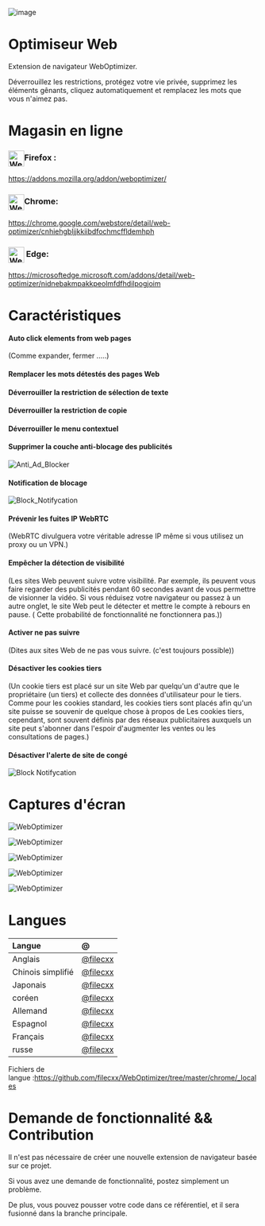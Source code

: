 ![image](chrome/icons/icon.png)

# Optimiseur Web

Extension de navigateur WebOptimizer.

Déverrouillez les restrictions, protégez votre vie privée, supprimez les éléments gênants, cliquez automatiquement et remplacez les mots que vous n'aimez pas.

# Magasin en ligne

### <img src="webstore/images/firefox.png" width="32" height="32" alt="WebOptimizer Firefox" align="center" />Firefox :

<https://addons.mozilla.org/addon/weboptimizer/>

### <img src="webstore/images/chrome.png" width="32" height="32" alt="WebOptimizer Chrome" align="center" />Chrome:

<https://chrome.google.com/webstore/detail/web-optimizer/cnhiehgbljjkkiibdfochmcffldemhph>

### <img src="webstore/images/edge.png" width="32" height="32" alt="WebOptimizer Edge" align="center" /> Edge:

<https://microsoftedge.microsoft.com/addons/detail/web-optimizer/nidnebakmpakkpeolmfdfhdilpogjoim>

# Caractéristiques

#### Auto click elements from web pages

(Comme expander, fermer .....)

#### Remplacer les mots détestés des pages Web

#### Déverrouiller la restriction de sélection de texte

#### Déverrouiller la restriction de copie

#### Déverrouiller le menu contextuel

#### Supprimer la couche anti-blocage des publicités

![Anti_Ad_Blocker](chrome/images/anti_adblock.png)

#### Notification de blocage

![Block_Notifycation](chrome/images/notification.png)

#### Prévenir les fuites IP WebRTC

(WebRTC divulguera votre véritable adresse IP même si vous utilisez un proxy ou un VPN.)

#### Empêcher la détection de visibilité

(Les sites Web peuvent suivre votre visibilité. Par exemple, ils peuvent vous faire regarder des publicités pendant 60 secondes avant de vous permettre de visionner la vidéo. Si vous réduisez votre navigateur ou passez à un autre onglet, le site Web peut le détecter et mettre le compte à rebours en pause. ( Cette probabilité de fonctionnalité ne fonctionnera pas.))

#### Activer ne pas suivre

(Dites aux sites Web de ne pas vous suivre. (c'est toujours possible))

#### Désactiver les cookies tiers

(Un cookie tiers est placé sur un site Web par quelqu'un d'autre que le propriétaire (un tiers) et collecte des données d'utilisateur pour le tiers. Comme pour les cookies standard, les cookies tiers sont placés afin qu'un site puisse se souvenir de quelque chose à propos de Les cookies tiers, cependant, sont souvent définis par des réseaux publicitaires auxquels un site peut s'abonner dans l'espoir d'augmenter les ventes ou les consultations de pages.)

#### Désactiver l'alerte de site de congé

![Block Notifycation](chrome/images/leave_this_site.png)

# Captures d'écran

![WebOptimizer](screenshots/1.png)

![WebOptimizer](screenshots/2.png)

![WebOptimizer](screenshots/3.png)

![WebOptimizer](screenshots/auto_click.png)

![WebOptimizer](screenshots/replace_words_google.png)

# Langues

| Langue            | @                                      |
| :---------------- | :------------------------------------- |
| Anglais           | [@filecxx](https://github.com/filecxx) |
| Chinois simplifié | [@filecxx](https://github.com/filecxx) |
| Japonais          | [@filecxx](https://github.com/filecxx) |
| coréen            | [@filecxx](https://github.com/filecxx) |
| Allemand          | [@filecxx](https://github.com/filecxx) |
| Espagnol          | [@filecxx](https://github.com/filecxx) |
| Français          | [@filecxx](https://github.com/filecxx) |
| russe             | [@filecxx](https://github.com/filecxx) |

Fichiers de langue :<https://github.com/filecxx/WebOptimizer/tree/master/chrome/_locales>

# Demande de fonctionnalité && Contribution

Il n'est pas nécessaire de créer une nouvelle extension de navigateur basée sur ce projet.

Si vous avez une demande de fonctionnalité, postez simplement un problème.

De plus, vous pouvez pousser votre code dans ce référentiel, et il sera fusionné dans la branche principale.
